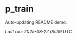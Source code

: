# p_train

Auto-updating README demo.

<!--START_SECTION:status-->
_Last run: 2025-08-22 05:39 UTC_
<!--END_SECTION:status-->















































